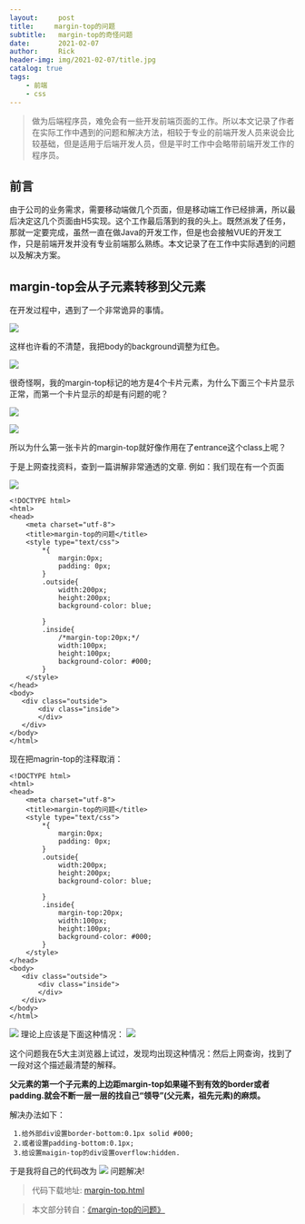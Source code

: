 ```yaml
---
layout:     post
title:     margin-top的问题
subtitle:   margin-top的奇怪问题
date:       2021-02-07
author:     Rick
header-img: img/2021-02-07/title.jpg
catalog: true
tags:
    - 前端
    - css
---
```


> 做为后端程序员，难免会有一些开发前端页面的工作。所以本文记录了作者在实际工作中遇到的问题和解决方法，相较于专业的前端开发人员来说会比较基础，但是适用于后端开发人员，但是平时工作中会略带前端开发工作的程序员。

## 前言

由于公司的业务需求，需要移动端做几个页面，但是移动端工作已经排满，所以最后决定这几个页面由H5实现。这个工作最后落到的我的头上。既然派发了任务，那就一定要完成，虽然一直在做Java的开发工作，但是也会接触VUE的开发工作，只是前端开发并没有专业前端那么熟练。本文记录了在工作中实际遇到的问题以及解决方案。

## margin-top会从子元素转移到父元素

在开发过程中，遇到了一个非常诡异的事情。



![](https://ren88122246.github.io/img/2021-02-07/01.png)

这样也许看的不清楚，我把body的background调整为红色。

![](https://ren88122246.github.io/img/2021-02-07/02.png)

很奇怪啊，我的margin-top标记的地方是4个卡片元素，为什么下面三个卡片显示正常，而第一个卡片显示的却是有问题的呢？

![](https://ren88122246.github.io/img/2021-02-07/03.png)

![](https://ren88122246.github.io/img/2021-02-07/04.png)

所以为什么第一张卡片的margin-top就好像作用在了entrance这个class上呢？

于是上网查找资料，查到一篇讲解非常通透的文章.
例如：我们现在有一个页面


![](https://ren88122246.github.io/img/2021-02-07/05.png)
```
<!DOCTYPE html>
<html>
<head>
    <meta charset="utf-8">
    <title>margin-top的问题</title>
    <style type="text/css">
        *{
            margin:0px;
            padding: 0px;
        }
        .outside{
            width:200px;
            height:200px;
            background-color: blue;

        }
        .inside{
            /*margin-top:20px;*/
            width:100px;
            height:100px;
            background-color: #000;
        }
    </style>
</head>
<body>
   <div class="outside">
       <div class="inside">
       </div>
   </div>
</body>
</html>
```

现在把magrin-top的注释取消：
```
<!DOCTYPE html>
<html>
<head>
    <meta charset="utf-8">
    <title>margin-top的问题</title>
    <style type="text/css">
        *{
            margin:0px;
            padding: 0px;
        }
        .outside{
            width:200px;
            height:200px;
            background-color: blue;

        }
        .inside{
            margin-top:20px;
            width:100px;
            height:100px;
            background-color: #000;
        }
    </style>
</head>
<body>
   <div class="outside">
       <div class="inside">
       </div>
   </div>
</body>
</html>
```
![](https://ren88122246.github.io/img/2021-02-07/06.png)
理论上应该是下面这种情况：
![](https://ren88122246.github.io/img/2021-02-07/07.png)

这个问题我在5大主浏览器上试过，发现均出现这种情况：然后上网查询，找到了一段对这个描述最清楚的解释。

**父元素的第一个子元素的上边距margin-top如果碰不到有效的border或者padding.就会不断一层一层的找自己“领导”(父元素，祖先元素)的麻烦。**

解决办法如下：

```
 1.给外部div设置border-bottom:0.1px solid #000;
 2.或者设置padding-bottom:0.1px;
 3.给设置maigin-top的div设置overflow:hidden.
```
于是我将自己的代码改为
![](https://ren88122246.github.io/img/2021-02-07/08.png)
问题解决!

> 代码下载地址: [margin-top.html](https://github.com/ren88122246/rblog-material/blob/master/2021-02-07/margintop.html)


>本文部分转自：[《margin-top的问题》](http://blog.ibireme.com/2015/05/18/runloop/)